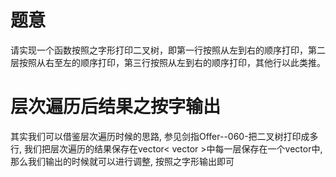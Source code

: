 # 题意

请实现一个函数按照之字形打印二叉树，即第一行按照从左到右的顺序打印，第二层按照从右至左的顺序打印，第三行按照从左到右的顺序打印，其他行以此类推。

# 层次遍历后结果之按字输出

其实我们可以借鉴层次遍历时候的思路, 参见剑指Offer--060-把二叉树打印成多行, 我们把层次遍历的结果保存在vector< vector >中每一层保存在一个vector中, 那么我们输出的时候就可以进行调整, 按照之字形输出即可